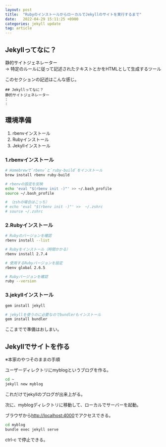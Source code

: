 ```yaml
---
layout: post
title:  "RubyのインストールからローカルでJekyllのサイトを実行するまで"
date:   2022-04-29 15:11:25 +0900
categories: jekyll update
tag: article
---
```


## Jekyllってなに？
静的サイトジェネレーター<br>
 → 特定のルールに従って記述されたテキストとかをHTMLとして生成するツール

このセクションの記述はこんな感じ。
```
## Jekyllってなに？
静的サイトジェネレーター
:
:
```



## 環境準備

1. rbenvインストール
2. Rubyインストール
3. Jekyllインストール

### 1.rbenvインストール
```bash
# Homebrewで`rbenv`と`ruby-build`をインストール
brew install rbenv ruby-build

# rbenvの設定を反映
echo 'eval "$(rbenv init -)"' >> ~/.bash_profile
source ~/.bash_profile

# （zshの場合はこっち）
# echo 'eval "$(rbenv init -)"' >>  ~/.zshrc
# source ~/.zshrc
```

### 2.Rubyインストール
```bash
# Rubyのバージョンを確認
rbenv install --list

# Rubyをインストール（時間かかる）
rbenv install 2.7.4

# 使用するRubyバージョンを設定
rbenv global 2.6.5

# Rubyバージョンを確認
ruby --version
```

### 3.jekyllインストール
```bash
gem install jekyll

# jekyllを使うのに必要なのでbundlerもインストール
gem install bundler
```

ここまでで準備はおしまい。

## Jekyllでサイトを作る
※本家のやつそのままの手順

ユーザーディレクトリにmyblogというブログを作る。

```bash
cd ~
jekyll new myblog
```

これだけでjekyllのブログが出来上がる。

次に、myblogディレクトリに移動して、ローカルでサーバーを起動。

ブラウザから[http://localhost:4000](http://localhost:4000)でアクセスできる。

```bash
cd myblog
bundle exec jekyll serve
```

ctrl-c で停止できる。

